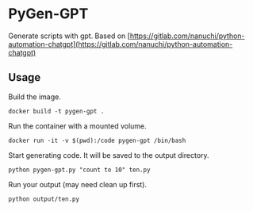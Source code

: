 # PyGen-GPT
Generate scripts with gpt. Based on [https://gitlab.com/nanuchi/python-automation-chatgpt](https://gitlab.com/nanuchi/python-automation-chatgpt)

## Usage

Build the image. 

`docker build -t pygen-gpt .`

Run the container with a mounted volume.

`docker run -it -v $(pwd):/code pygen-gpt /bin/bash`

Start generating code. It will be saved to the output directory.

`python pygen-gpt.py "count to 10" ten.py`

Run your output (may need clean up first).

`python output/ten.py`


